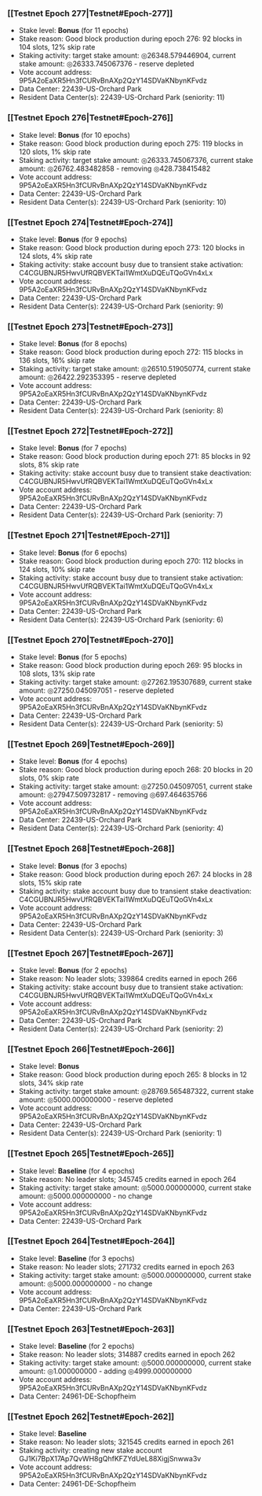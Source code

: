 ### [[Testnet Epoch 277|Testnet#Epoch-277]]
* Stake level: **Bonus** (for 11 epochs)
* Stake reason: Good block production during epoch 276: 92 blocks in 104 slots, 12% skip rate
* Staking activity: target stake amount: ◎26348.579446904, current stake amount: ◎26333.745067376 - reserve depleted
* Vote account address: 9P5A2oEaXR5Hn3fCURvBnAXp2QzY14SDVaKNbynKFvdz
* Data Center: 22439-US-Orchard Park
* Resident Data Center(s): 22439-US-Orchard Park (seniority: 11)
### [[Testnet Epoch 276|Testnet#Epoch-276]]
* Stake level: **Bonus** (for 10 epochs)
* Stake reason: Good block production during epoch 275: 119 blocks in 120 slots, 1% skip rate
* Staking activity: target stake amount: ◎26333.745067376, current stake amount: ◎26762.483482858 - removing ◎428.738415482
* Vote account address: 9P5A2oEaXR5Hn3fCURvBnAXp2QzY14SDVaKNbynKFvdz
* Data Center: 22439-US-Orchard Park
* Resident Data Center(s): 22439-US-Orchard Park (seniority: 10)
### [[Testnet Epoch 274|Testnet#Epoch-274]]
* Stake level: **Bonus** (for 9 epochs)
* Stake reason: Good block production during epoch 273: 120 blocks in 124 slots, 4% skip rate
* Staking activity: stake account busy due to transient stake activation: C4CGUBNJR5HwvUfRQBVEKTai1WmtXuDQEuTQoGVn4xLx
* Vote account address: 9P5A2oEaXR5Hn3fCURvBnAXp2QzY14SDVaKNbynKFvdz
* Data Center: 22439-US-Orchard Park
* Resident Data Center(s): 22439-US-Orchard Park (seniority: 9)
### [[Testnet Epoch 273|Testnet#Epoch-273]]
* Stake level: **Bonus** (for 8 epochs)
* Stake reason: Good block production during epoch 272: 115 blocks in 136 slots, 16% skip rate
* Staking activity: target stake amount: ◎26510.519050774, current stake amount: ◎26422.292353395 - reserve depleted
* Vote account address: 9P5A2oEaXR5Hn3fCURvBnAXp2QzY14SDVaKNbynKFvdz
* Data Center: 22439-US-Orchard Park
* Resident Data Center(s): 22439-US-Orchard Park (seniority: 8)
### [[Testnet Epoch 272|Testnet#Epoch-272]]
* Stake level: **Bonus** (for 7 epochs)
* Stake reason: Good block production during epoch 271: 85 blocks in 92 slots, 8% skip rate
* Staking activity: stake account busy due to transient stake deactivation: C4CGUBNJR5HwvUfRQBVEKTai1WmtXuDQEuTQoGVn4xLx
* Vote account address: 9P5A2oEaXR5Hn3fCURvBnAXp2QzY14SDVaKNbynKFvdz
* Data Center: 22439-US-Orchard Park
* Resident Data Center(s): 22439-US-Orchard Park (seniority: 7)
### [[Testnet Epoch 271|Testnet#Epoch-271]]
* Stake level: **Bonus** (for 6 epochs)
* Stake reason: Good block production during epoch 270: 112 blocks in 124 slots, 10% skip rate
* Staking activity: stake account busy due to transient stake activation: C4CGUBNJR5HwvUfRQBVEKTai1WmtXuDQEuTQoGVn4xLx
* Vote account address: 9P5A2oEaXR5Hn3fCURvBnAXp2QzY14SDVaKNbynKFvdz
* Data Center: 22439-US-Orchard Park
* Resident Data Center(s): 22439-US-Orchard Park (seniority: 6)
### [[Testnet Epoch 270|Testnet#Epoch-270]]
* Stake level: **Bonus** (for 5 epochs)
* Stake reason: Good block production during epoch 269: 95 blocks in 108 slots, 13% skip rate
* Staking activity: target stake amount: ◎27262.195307689, current stake amount: ◎27250.045097051 - reserve depleted
* Vote account address: 9P5A2oEaXR5Hn3fCURvBnAXp2QzY14SDVaKNbynKFvdz
* Data Center: 22439-US-Orchard Park
* Resident Data Center(s): 22439-US-Orchard Park (seniority: 5)
### [[Testnet Epoch 269|Testnet#Epoch-269]]
* Stake level: **Bonus** (for 4 epochs)
* Stake reason: Good block production during epoch 268: 20 blocks in 20 slots, 0% skip rate
* Staking activity: target stake amount: ◎27250.045097051, current stake amount: ◎27947.509732817 - removing ◎697.464635766
* Vote account address: 9P5A2oEaXR5Hn3fCURvBnAXp2QzY14SDVaKNbynKFvdz
* Data Center: 22439-US-Orchard Park
* Resident Data Center(s): 22439-US-Orchard Park (seniority: 4)
### [[Testnet Epoch 268|Testnet#Epoch-268]]
* Stake level: **Bonus** (for 3 epochs)
* Stake reason: Good block production during epoch 267: 24 blocks in 28 slots, 15% skip rate
* Staking activity: stake account busy due to transient stake deactivation: C4CGUBNJR5HwvUfRQBVEKTai1WmtXuDQEuTQoGVn4xLx
* Vote account address: 9P5A2oEaXR5Hn3fCURvBnAXp2QzY14SDVaKNbynKFvdz
* Data Center: 22439-US-Orchard Park
* Resident Data Center(s): 22439-US-Orchard Park (seniority: 3)
### [[Testnet Epoch 267|Testnet#Epoch-267]]
* Stake level: **Bonus** (for 2 epochs)
* Stake reason: No leader slots; 339864 credits earned in epoch 266
* Staking activity: stake account busy due to transient stake activation: C4CGUBNJR5HwvUfRQBVEKTai1WmtXuDQEuTQoGVn4xLx
* Vote account address: 9P5A2oEaXR5Hn3fCURvBnAXp2QzY14SDVaKNbynKFvdz
* Data Center: 22439-US-Orchard Park
* Resident Data Center(s): 22439-US-Orchard Park (seniority: 2)
### [[Testnet Epoch 266|Testnet#Epoch-266]]
* Stake level: **Bonus**
* Stake reason: Good block production during epoch 265: 8 blocks in 12 slots, 34% skip rate
* Staking activity: target stake amount: ◎28769.565487322, current stake amount: ◎5000.000000000 - reserve depleted
* Vote account address: 9P5A2oEaXR5Hn3fCURvBnAXp2QzY14SDVaKNbynKFvdz
* Data Center: 22439-US-Orchard Park
* Resident Data Center(s): 22439-US-Orchard Park (seniority: 1)
### [[Testnet Epoch 265|Testnet#Epoch-265]]
* Stake level: **Baseline** (for 4 epochs)
* Stake reason: No leader slots; 345745 credits earned in epoch 264
* Staking activity: target stake amount: ◎5000.000000000, current stake amount: ◎5000.000000000 - no change
* Vote account address: 9P5A2oEaXR5Hn3fCURvBnAXp2QzY14SDVaKNbynKFvdz
* Data Center: 22439-US-Orchard Park
### [[Testnet Epoch 264|Testnet#Epoch-264]]
* Stake level: **Baseline** (for 3 epochs)
* Stake reason: No leader slots; 271732 credits earned in epoch 263
* Staking activity: target stake amount: ◎5000.000000000, current stake amount: ◎5000.000000000 - no change
* Vote account address: 9P5A2oEaXR5Hn3fCURvBnAXp2QzY14SDVaKNbynKFvdz
* Data Center: 22439-US-Orchard Park
### [[Testnet Epoch 263|Testnet#Epoch-263]]
* Stake level: **Baseline** (for 2 epochs)
* Stake reason: No leader slots; 314887 credits earned in epoch 262
* Staking activity: target stake amount: ◎5000.000000000, current stake amount: ◎1.000000000 - adding ◎4999.000000000
* Vote account address: 9P5A2oEaXR5Hn3fCURvBnAXp2QzY14SDVaKNbynKFvdz
* Data Center: 24961-DE-Schopfheim
### [[Testnet Epoch 262|Testnet#Epoch-262]]
* Stake level: **Baseline**
* Stake reason: No leader slots; 321545 credits earned in epoch 261
* Staking activity: creating new stake account GJ1Ki7BpX17Ap7QvWH8gQhfKFZYdUeL88XigjSnwwa3v
* Vote account address: 9P5A2oEaXR5Hn3fCURvBnAXp2QzY14SDVaKNbynKFvdz
* Data Center: 24961-DE-Schopfheim